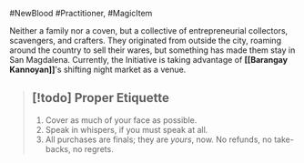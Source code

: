 #NewBlood #Practitioner, #MagicItem 

Neither a family nor a coven, but a collective of entrepreneurial collectors, scavengers, and crafters. They originated from outside the city, roaming around the country to sell their wares, but something has made them stay in San Magdalena. Currently, the Initiative is taking advantage of **[[Barangay Kannoyan]]**'s shifting night market as a venue.

> [!todo] **Proper Etiquette**
> ---
> 1. Cover as much of your face as possible.
> 2. Speak in whispers, if you must speak at all.
> 3. All purchases are finals; they are *yours*, now. No refunds, no take-backs, no regrets.